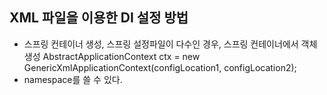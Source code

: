 ## XML 파일을 이용한 DI 설정 방법

- 스프링 컨테이너 생성, 스프링 설정파일이 다수인 경우, 스프링 컨테이너에서 객체 생성
AbstractApplicationContext ctx = new GenericXmlApplicationContext(configLocation1, configLocation2);
- namespace를 쓸 수 있다.
